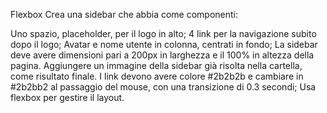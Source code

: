 Flexbox
Crea una sidebar che abbia come componenti:

Uno spazio, placeholder, per il logo in alto;
4 link per la navigazione subito dopo il logo;
Avatar e nome utente in colonna, centrati in fondo; La sidebar deve avere dimensioni pari a 200px in larghezza e il 100% in altezza della pagina. Aggiungere un immagine della sidebar già risolta nella cartella, come risultato finale. I link devono avere colore #2b2b2b e cambiare in #2b2bb2 al passaggio del mouse, con una transizione di 0.3 secondi; Usa flexbox per gestire il layout.
